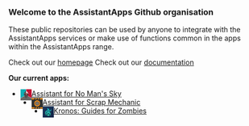 ### Welcome to the AssistantApps Github organisation

These public repositories can be used by anyone to integrate with the AssistantApps services or make use of functions common in the apps within the AssistantApps range.

Check out our [homepage][website]
Check out our [documentation][docsWebsite]

**Our current apps:**
- [<img align="left" alt="nmsassistant.com" width="22px" src="https://github.com/AssistantApps/.github/raw/main/img/assistantNMS.png" />Assistant for No Man's Sky][assistantnms]
- [<img align="left" alt="scrapassistant.com" width="22px" src="https://github.com/AssistantApps/.github/raw/main/img/assistantSMS.png" />Assistant for Scrap Mechanic][assistantsms]
- [<img align="left" alt="Kronos" width="22px" src="https://github.com/AssistantApps/.github/raw/main/img/kronos.png" />Kronos: Guides for Zombies][assistantKronos]


[website]: https://assistantapps.com?ref=AssistantAppsGithub
[docsWebsite]: https://docs.assistantapps.com?ref=AssistantAppsGithub
[assistantKronos]: https://play.google.com/store/apps/details?id=companion.kronosflutter&ref=AssistantAppsGithub
[assistantnms]: https://nmsassistant.com?ref=AssistantAppsGithub
[assistantsms]: https://scrapassistant.com?ref=AssistantAppsGithub


